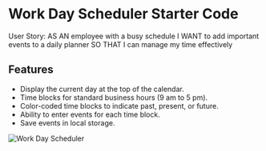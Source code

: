 # Work Day Scheduler Starter Code

User Story: AS AN employee with a busy schedule
I WANT to add important events to a daily planner
SO THAT I can manage my time effectively

## Features

- Display the current day at the top of the calendar.
- Time blocks for standard business hours (9 am to 5 pm).
- Color-coded time blocks to indicate past, present, or future.
- Ability to enter events for each time block.
- Save events in local storage.

![Work Day Scheduler](assets/05-third-party-apis-homework-demo.gif)
